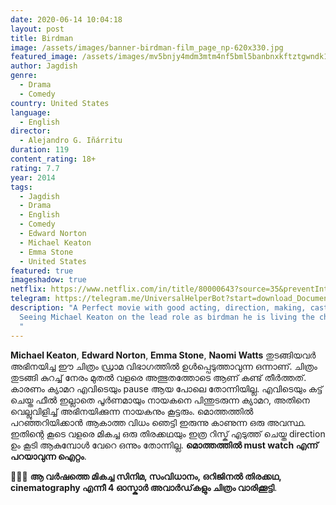 ```yaml
---
date: 2020-06-14 10:04:18
layout: post
title: Birdman
image: /assets/images/banner-birdman-film_page_np-620x330.jpg
featured_image: /assets/images/mv5bnjy4mdm3mtm4nf5bml5banbnxkftztgwndk1njk5mte-._v1_ql50_.jpg
author: Jagdish
genre:
  - Drama
  - Comedy
country: United States
language:
  - English
director:
  - Alejandro G. Iñárritu
duration: 119
content_rating: 18+
rating: 7.7
year: 2014
tags:
  - Jagdish
  - Drama
  - English
  - Comedy
  - Edward Norton
  - Michael Keaton
  - Emma Stone
  - United States
featured: true
imageshadow: true
netflix: https://www.netflix.com/in/title/80000643?source=35&preventIntent=true
telegram: https://telegram.me/UniversalHelperBot?start=download_Document_422
description: "A Perfect movie with good acting, direction, making, casting etc.
  Seeing Michael Keaton on the lead role as birdman he is living the character.
  "
---
```

**Michael Keaton**, **Edward Norton**, **Emma Stone**, **Naomi Watts** തുടങ്ങിയവർ അഭിനയിച്ച ഈ ചിത്രം ഡ്രാമ വിഭാഗത്തിൽ ഉൾപ്പെടുത്താവുന്ന ഒന്നാണ്. ചിത്രം തുടങ്ങി കുറച്ച് നേരം മുതൽ വളരെ അത്ഭുതത്തോടെ ആണ് കണ്ട് തീർത്തത്. കാരണം ക്യാമറ എവിടെയും pause ആയ പോലെ തോന്നിയില്ല. എവിടെയും കട്ട്‌ ചെയ്ത ഫീൽ ഇല്ലാതെ പൂർണമായും നായകനെ പിന്തുടരുന്ന ക്യാമറ, അതിനെ വെല്ലുവിളിച്ച് അഭിനയിക്കുന്ന നായകനും കൂട്ടരും. മൊത്തത്തിൽ പറഞ്ഞറിയിക്കാൻ ആകാത്ത വിധം ഞെട്ടി ഇരുന്നു കാണുന്ന ഒരു അവസ്ഥ. ഇതിന്റെ കൂടെ വളരെ മികച്ച ഒരു തിരക്കഥയും ഇത്ര റിസ്ക് എടുത്ത് ചെയ്ത direction ഉം കൂടി ആകുമ്പോൾ വേറെ ഒന്നും തോന്നില്ല. **മൊത്തത്തിൽ must watch എന്ന് പറയാവുന്ന ഐറ്റം**. 

👌🏻🔥 **ആ വർഷത്തെ മികച്ച സിനിമ, സംവിധാനം, ഒറിജിനൽ തിരക്കഥ, cinematography എന്നീ 4 ഓസ്കാർ അവാർഡ്‌കളും ചിത്രം വാരിക്കൂട്ടി**.